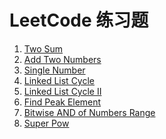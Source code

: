 LeetCode 练习题
===============
1. [Two Sum](src/twoSum.md)
2. [Add Two Numbers](src/addTwoNumbers.md)
136. [Single Number](src/singleNumber.md)
141. [Linked List Cycle](src/linkedListCycle.md)
142. [Linked List Cycle II](src/linkedListCycleII.md)
162. [Find Peak Element](src/findPeakElement.md)
201. [Bitwise AND of Numbers Range](./src/bitwiseANDofNumbersRange.md)
372. [Super Pow](src/superPow.md)
